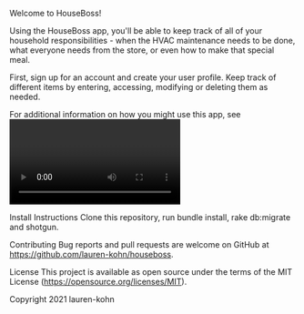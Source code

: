 Welcome to HouseBoss!

Using the HouseBoss app, you'll be able to keep track of all of your household responsibilities - when the HVAC maintenance needs to be done, what everyone needs from the store, or even how to make that special meal.

First, sign up for an account and create your user profile. Keep track of different items by entering, accessing, modifying or deleting them as needed. 

For additional information on how you might use this app, see <video link>.

Install Instructions
Clone this repository, run bundle install, rake db:migrate and shotgun.

Contributing
Bug reports and pull requests are welcome on GitHub at https://github.com/lauren-kohn/houseboss. 

License
This project is available as open source under the terms of the MIT License (https://opensource.org/licenses/MIT).

Copyright 2021 lauren-kohn

